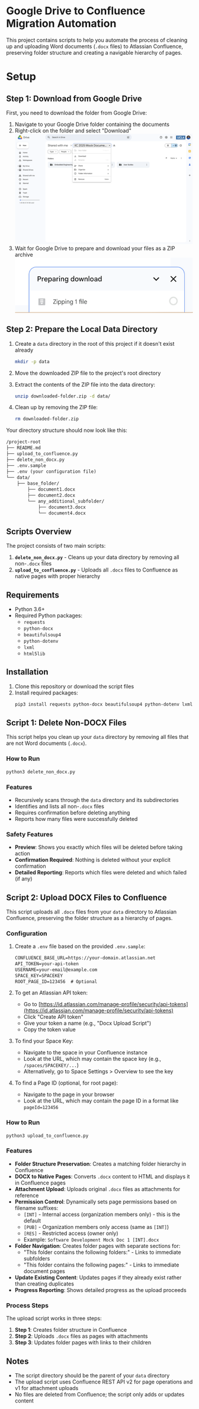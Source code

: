 # Google Drive to Confluence Migration Automation

This project contains scripts to help you automate the process of cleaning up and uploading Word documents (`.docx` files) to Atlassian Confluence, preserving folder structure and creating a navigable hierarchy of pages.

# Setup

## Step 1: Download from Google Drive

First, you need to download the folder from Google Drive:

1. Navigate to your Google Drive folder containing the documents
2. Right-click on the folder and select "Download" 
   ![Google Drive Download Option](images/GoogleDriveDownload1.png)
3. Wait for Google Drive to prepare and download your files as a ZIP archive
   ![Google Drive Download Progress](images/GoogleDriveDownloadingzip.png)

## Step 2: Prepare the Local Data Directory

1. Create a `data` directory in the root of this project if it doesn't exist already
   ```bash
   mkdir -p data
   ```

2. Move the downloaded ZIP file to the project's root directory

3. Extract the contents of the ZIP file into the data directory:
   ```bash
   unzip downloaded-folder.zip -d data/
   ```
   
4. Clean up by removing the ZIP file:
   ```bash
   rm downloaded-folder.zip
   ```

Your directory structure should now look like this:

```
/project-root
├── README.md
├── upload_to_confluence.py
├── delete_non_docx.py
├── .env.sample
├── .env (your configuration file)
└── data/
    ├── base_folder/
        ├── document1.docx
        ├── document2.docx
        └── any_additional_subfolder/
            ├── document3.docx
            └── document4.docx
```

## Scripts Overview

The project consists of two main scripts:

1. **`delete_non_docx.py`** - Cleans up your data directory by removing all non-`.docx` files
2. **`upload_to_confluence.py`** - Uploads all `.docx` files to Confluence as native pages with proper hierarchy

## Requirements

- Python 3.6+
- Required Python packages:
  - `requests`
  - `python-docx`
  - `beautifulsoup4`
  - `python-dotenv`
  - `lxml`
  - `html5lib`

## Installation

1. Clone this repository or download the script files
2. Install required packages:
   ```bash
   pip3 install requests python-docx beautifulsoup4 python-dotenv lxml html5lib
   ```

## Script 1: Delete Non-DOCX Files

This script helps you clean up your `data` directory by removing all files that are not Word documents (`.docx`).

### How to Run

```bash
python3 delete_non_docx.py
```

### Features

- Recursively scans through the `data` directory and its subdirectories
- Identifies and lists all non-`.docx` files
- Requires confirmation before deleting anything
- Reports how many files were successfully deleted

### Safety Features

- **Preview**: Shows you exactly which files will be deleted before taking action
- **Confirmation Required**: Nothing is deleted without your explicit confirmation
- **Detailed Reporting**: Reports which files were deleted and which failed (if any)

## Script 2: Upload DOCX Files to Confluence

This script uploads all `.docx` files from your `data` directory to Atlassian Confluence, preserving the folder structure as a hierarchy of pages.

### Configuration

1. Create a `.env` file based on the provided `.env.sample`:
   ```
   CONFLUENCE_BASE_URL=https://your-domain.atlassian.net
   API_TOKEN=your-api-token
   USERNAME=your-email@example.com
   SPACE_KEY=SPACEKEY
   ROOT_PAGE_ID=123456  # Optional
   ```

2. To get an Atlassian API token:
   - Go to [https://id.atlassian.com/manage-profile/security/api-tokens](https://id.atlassian.com/manage-profile/security/api-tokens)
   - Click "Create API token"
   - Give your token a name (e.g., "Docx Upload Script")
   - Copy the token value

3. To find your Space Key:
   - Navigate to the space in your Confluence instance
   - Look at the URL, which may contain the space key (e.g., `/spaces/SPACEKEY/...`)
   - Alternatively, go to Space Settings > Overview to see the key

4. To find a Page ID (optional, for root page):
   - Navigate to the page in your browser
   - Look at the URL, which may contain the page ID in a format like `pageId=123456`

### How to Run

```bash
python3 upload_to_confluence.py
```

### Features

- **Folder Structure Preservation**: Creates a matching folder hierarchy in Confluence
- **DOCX to Native Pages**: Converts `.docx` content to HTML and displays it in Confluence pages
- **Attachment Upload**: Uploads original `.docx` files as attachments for reference
- **Permission Control**: Dynamically sets page permissions based on filename suffixes:
  - `[INT]` - Internal access (organization members only) - this is the default
  - `[PUB]` - Organization members only access (same as `[INT]`)
  - `[RES]` - Restricted access (owner only)
  - Example: `Software Development Mock Doc 1 [INT].docx`
- **Folder Navigation**: Creates folder pages with separate sections for:
  - "This folder contains the following folders:" - Links to immediate subfolders
  - "This folder contains the following pages:" - Links to immediate document pages
- **Update Existing Content**: Updates pages if they already exist rather than creating duplicates
- **Progress Reporting**: Shows detailed progress as the upload proceeds

### Process Steps

The upload script works in three steps:
1. **Step 1**: Creates folder structure in Confluence
2. **Step 2**: Uploads `.docx` files as pages with attachments
3. **Step 3**: Updates folder pages with links to their children

## Notes

- The script directory should be the parent of your `data` directory
- The upload script uses Confluence REST API v2 for page operations and v1 for attachment uploads
- No files are deleted from Confluence; the script only adds or updates content
